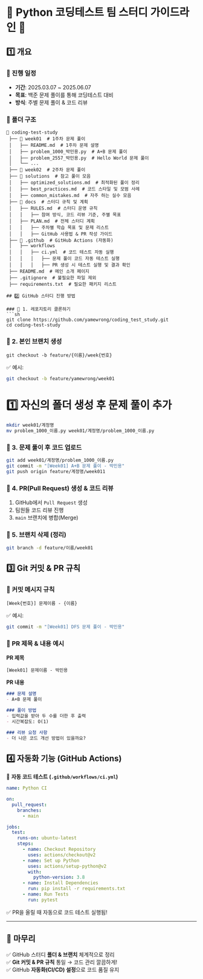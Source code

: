 # 📝 Python 코딩테스트 팀 스터디 가이드라인 🚀

## 1️⃣ 개요
### 📅 진행 일정
- **기간**: 2025.03.07 ~ 2025.06.07
- **목표**: 백준 문제 풀이를 통해 코딩테스트 대비
- **방식**: 주별 문제 풀이 & 코드 리뷰

### 📂 폴더 구조
```
📂 coding-test-study
 ├── 📂 week01  # 1주차 문제 풀이
 │   ├── README.md  # 1주차 문제 설명
 │   ├── problem_1000_박민용.py  # A+B 문제 풀이
 │   ├── problem_2557_박민용.py  # Hello World 문제 풀이
 │   └── ...
 ├── 📂 week02  # 2주차 문제 풀이
 ├── 📂 solutions  # 참고 풀이 모음
 │   ├── optimized_solutions.md  # 최적화된 풀이 정리
 │   ├── best_practices.md  # 코드 스타일 및 모범 사례
 │   ├── common_mistakes.md  # 자주 하는 실수 모음
 ├── 📂 docs  # 스터디 규칙 및 계획
 │   ├── RULES.md  # 스터디 운영 규칙
 │   │   ├── 참여 방식, 코드 리뷰 기준, 주별 목표
 │   ├── PLAN.md  # 전체 스터디 계획
 │   │   ├── 주차별 학습 목표 및 문제 리스트
 │   │   ├── GitHub 사용법 & PR 작성 가이드
 ├── 📂 .github  # GitHub Actions (자동화)
 │   ├── workflows
 │   │   ├── ci.yml  # 코드 테스트 자동 실행
 │   │   │   ├── 문제 풀이 코드 자동 테스트 실행
 │   │   │   ├── PR 생성 시 테스트 실행 및 결과 확인
 ├── README.md  # 메인 소개 페이지
 ├── .gitignore  # 불필요한 파일 제외
 ├── requirements.txt  # 필요한 패키지 리스트

## 2️⃣ GitHub 스터디 진행 방법

### 📌 1. 레포지토리 클론하기
```sh
git clone https://github.com/yamewrong/coding_test_study.git
cd coding-test-study
```

### 📌 2. 본인 브랜치 생성
```
git checkout -b feature/{이름}/week{번호}
```
✅ 예시:
```sh
git checkout -b feature/yamewrong/week01
```
# 1️⃣ 자신의 폴더 생성 후 문제 풀이 추가
```sh
mkdir week01/계정명
mv problem_1000_이름.py week01/계정명/problem_1000_이름.py
```
### 📌 3. 문제 풀이 후 코드 업로드
```sh
git add week01/계정명/problem_1000_이름.py
git commit -m "[Week01] A+B 문제 풀이 - 박민용"
git push origin feature/계정명/week011
```

### 📌 4. PR(Pull Request) 생성 & 코드 리뷰
1. GitHub에서 `Pull Request` 생성
2. 팀원들 코드 리뷰 진행
3. `main` 브랜치에 병합(Merge)

### 📌 5. 브랜치 삭제 (정리)
```sh
git branch -d feature/이름/week01
```

## 3️⃣ Git 커밋 & PR 규칙
### 📌 커밋 메시지 규칙
```
[Week{번호}] 문제이름 - {이름}
```
✅ 예시:
```sh
git commit -m "[Week01] DFS 문제 풀이 - 박민용"
```

### 📌 PR 제목 & 내용 예시
**PR 제목**
```
[Week01] 문제이름 - 박민용
```

**PR 내용**
```md
### 문제 설명
- A+B 문제 풀이

### 풀이 방법
- 입력값을 받아 두 수를 더한 후 출력
- 시간복잡도: O(1)

### 리뷰 요청 사항
- 더 나은 코드 개선 방법이 있을까요?
```

## 4️⃣ 자동화 기능 (GitHub Actions)
📌 **자동 코드 테스트 (`.github/workflows/ci.yml`)**
```yaml
name: Python CI

on:
  pull_request:
    branches:
      - main

jobs:
  test:
    runs-on: ubuntu-latest
    steps:
      - name: Checkout Repository
        uses: actions/checkout@v2
      - name: Set up Python
        uses: actions/setup-python@v2
        with:
          python-version: 3.8
      - name: Install Dependencies
        run: pip install -r requirements.txt
      - name: Run Tests
        run: pytest
```
✅ PR을 올릴 때 자동으로 코드 테스트 실행됨!

---

## 📌 마무리
✅ GitHub 스터디 **폴더 & 브랜치** 체계적으로 정리  
✅ **Git 커밋 & PR 규칙** 통일 → 코드 관리 깔끔하게!  
✅ GitHub **자동화(CI/CD) 설정**으로 코드 품질 유지  



